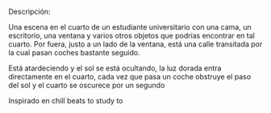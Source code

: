 Descripción: 

Una escena en el cuarto de un estudiante universitario con una cama, un escritorio, una ventana y varios otros objetos que podrías encontrar en tal cuarto. Por fuera, justo a un lado de la ventana, está una calle transitada por la cual pasan coches bastante seguido. 

Está atardeciendo y el sol se está ocultando, la luz dorada entra directamente en el cuarto, cada vez que pasa un coche obstruye el paso del sol y el cuarto se oscurece por un segundo

Inspirado en chill beats to study to
